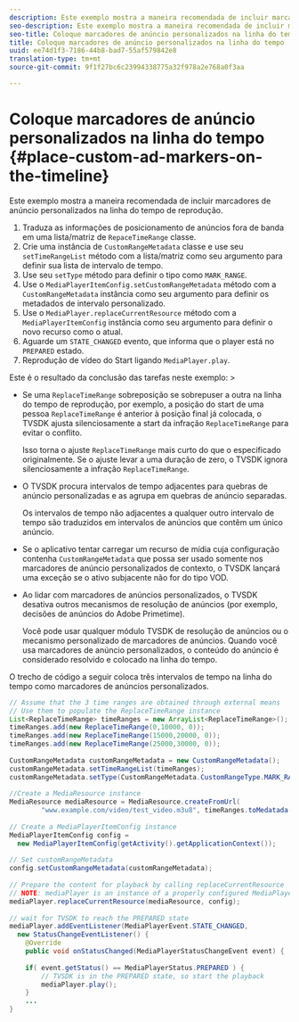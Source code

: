 ```yaml
---
description: Este exemplo mostra a maneira recomendada de incluir marcadores de anúncio personalizados na linha do tempo de reprodução.
seo-description: Este exemplo mostra a maneira recomendada de incluir marcadores de anúncio personalizados na linha do tempo de reprodução.
seo-title: Coloque marcadores de anúncio personalizados na linha do tempo
title: Coloque marcadores de anúncio personalizados na linha do tempo
uuid: ee74d1f3-7186-44b8-bad7-55af579842e8
translation-type: tm+mt
source-git-commit: 9f1f27bc6c23994338775a32f978a2e768a0f3aa

---
```



# Coloque marcadores de anúncio personalizados na linha do tempo {#place-custom-ad-markers-on-the-timeline}

Este exemplo mostra a maneira recomendada de incluir marcadores de anúncio personalizados na linha do tempo de reprodução.

1. Traduza as informações de posicionamento de anúncios fora de banda em uma lista/matriz de `RepaceTimeRange` classe.
1. Crie uma instância de `CustomRangeMetadata` classe e use seu `setTimeRangeList` método com a lista/matriz como seu argumento para definir sua lista de intervalo de tempo.
1. Use seu `setType` método para definir o tipo como `MARK_RANGE`.
1. Use o `MediaPlayerItemConfig.setCustomRangeMetadata` método com a `CustomRangeMetadata` instância como seu argumento para definir os metadados de intervalo personalizado.
1. Use o `MediaPlayer.replaceCurrentResource` método com a `MediaPlayerItemConfig` instância como seu argumento para definir o novo recurso como o atual.
1. Aguarde um `STATE_CHANGED` evento, que informa que o player está no `PREPARED` estado.
1. Reprodução de vídeo do Start ligando `MediaPlayer.play`.

Este é o resultado da conclusão das tarefas neste exemplo: >
* Se uma `ReplaceTimeRange` sobreposição se sobrepuser a outra na linha do tempo de reprodução, por exemplo, a posição do start de uma pessoa `ReplaceTimeRange` é anterior à posição final já colocada, o TVSDK ajusta silenciosamente a start da infração `ReplaceTimeRange` para evitar o conflito.

   Isso torna o ajuste `ReplaceTimeRange` mais curto do que o especificado originalmente. Se o ajuste levar a uma duração de zero, o TVSDK ignora silenciosamente a infração `ReplaceTimeRange`.

* O TVSDK procura intervalos de tempo adjacentes para quebras de anúncio personalizadas e as agrupa em quebras de anúncio separadas.

   Os intervalos de tempo não adjacentes a qualquer outro intervalo de tempo são traduzidos em intervalos de anúncios que contêm um único anúncio.
* Se o aplicativo tentar carregar um recurso de mídia cuja configuração contenha `CustomRangeMetadata` que possa ser usado somente nos marcadores de anúncio personalizados de contexto, o TVSDK lançará uma exceção se o ativo subjacente não for do tipo VOD.
* Ao lidar com marcadores de anúncios personalizados, o TVSDK desativa outros mecanismos de resolução de anúncios (por exemplo, decisões de anúncios do Adobe Primetime).

   Você pode usar qualquer módulo TVSDK de resolução de anúncios ou o mecanismo personalizado de marcadores de anúncios. Quando você usa marcadores de anúncio personalizados, o conteúdo do anúncio é considerado resolvido e colocado na linha do tempo.

O trecho de código a seguir coloca três intervalos de tempo na linha do tempo como marcadores de anúncios personalizados.

```java
// Assume that the 3 time ranges are obtained through external means 
// Use them to populate the ReplaceTimeRange instance 
List<ReplaceTimeRange> timeRanges = new ArrayList<ReplaceTimeRange>(); 
timeRanges.add(new ReplaceTimeRange(0,10000, 0)); 
timeRanges.add(new ReplaceTimeRange(15000,20000, 0)); 
timeRanges.add(new ReplaceTimeRange(25000,30000, 0)); 
 
CustomRangeMetadata customRangeMetadata = new CustomRangeMetadata(); 
customRangeMetadata.setTimeRangeList(timeRanges); 
customRangeMetadata.setType(CustomRangeMetadata.CustomRangeType.MARK_RANGE); 
 
//Create a MediaResource instance 
MediaResource mediaResource = MediaResource.createFromUrl( 
        "www.example.com/video/test_video.m3u8", timeRanges.toMedatada(null)); 
 
// Create a MediaPlayerItemConfig instance 
MediaPlayerItemConfig config =  
  new MediaPlayerItemConfig(getActivity().getApplicationContext()); 
 
// Set customRangeMetadata 
config.setCustomRangeMetadata(customRangeMetadata); 
 
// Prepare the content for playback by calling replaceCurrentResource 
// NOTE: mediaPlayer is an instance of a properly configured MediaPlayer  
mediaPlayer.replaceCurrentResource(mediaResource, config); 
 
// wait for TVSDK to reach the PREPARED state 
mediaPlayer.addEventListener(MediaPlayerEvent.STATE_CHANGED,  
  new StatusChangeEventListener() { 
    @Override 
    public void onStatusChanged(MediaPlayerStatusChangeEvent event) { 
 
    if( event.getStatus() == MediaPlayerStatus.PREPARED ) { 
        // TVSDK is in the PREPARED state, so start the playback  
        mediaPlayer.play(); 
    } 
    ... 
}
```
